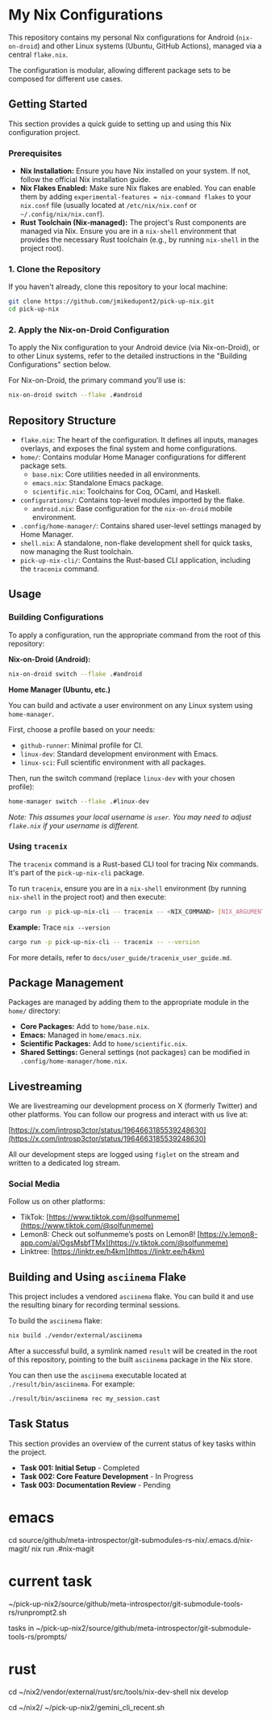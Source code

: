 # My Nix Configurations

This repository contains my personal Nix configurations for Android (`nix-on-droid`) and other Linux systems (Ubuntu, GitHub Actions), managed via a central `flake.nix`.

The configuration is modular, allowing different package sets to be composed for different use cases.

## Getting Started

This section provides a quick guide to setting up and using this Nix configuration project.

### Prerequisites

*   **Nix Installation:** Ensure you have Nix installed on your system. If not, follow the official Nix installation guide.
*   **Nix Flakes Enabled:** Make sure Nix flakes are enabled. You can enable them by adding `experimental-features = nix-command flakes` to your `nix.conf` file (usually located at `/etc/nix/nix.conf` or `~/.config/nix/nix.conf`).
*   **Rust Toolchain (Nix-managed):** The project's Rust components are managed via Nix. Ensure you are in a `nix-shell` environment that provides the necessary Rust toolchain (e.g., by running `nix-shell` in the project root).

### 1. Clone the Repository

If you haven't already, clone this repository to your local machine:

```bash
git clone https://github.com/jmikedupont2/pick-up-nix.git
cd pick-up-nix
```

### 2. Apply the Nix-on-Droid Configuration

To apply the Nix configuration to your Android device (via Nix-on-Droid), or to other Linux systems, refer to the detailed instructions in the "Building Configurations" section below.

For Nix-on-Droid, the primary command you'll use is:

```bash
nix-on-droid switch --flake .#android
```

## Repository Structure

-   `flake.nix`: The heart of the configuration. It defines all inputs, manages overlays, and exposes the final system and home configurations.
-   `home/`: Contains modular Home Manager configurations for different package sets.
    -   `base.nix`: Core utilities needed in all environments.
    -   `emacs.nix`: Standalone Emacs package.
    -   `scientific.nix`: Toolchains for Coq, OCaml, and Haskell.
-   `configurations/`: Contains top-level modules imported by the flake.
    -   `android.nix`: Base configuration for the `nix-on-droid` mobile environment.
-   `.config/home-manager/`: Contains shared user-level settings managed by Home Manager.
-   `shell.nix`: A standalone, non-flake development shell for quick tasks, now managing the Rust toolchain.
-   `pick-up-nix-cli/`: Contains the Rust-based CLI application, including the `tracenix` command.

## Usage

### Building Configurations

To apply a configuration, run the appropriate command from the root of this repository:

**Nix-on-Droid (Android):**

```bash
nix-on-droid switch --flake .#android
```

**Home Manager (Ubuntu, etc.)**

You can build and activate a user environment on any Linux system using `home-manager`.

First, choose a profile based on your needs:
-   `github-runner`: Minimal profile for CI.
-   `linux-dev`: Standard development environment with Emacs.
-   `linux-sci`: Full scientific environment with all packages.

Then, run the switch command (replace `linux-dev` with your chosen profile):

```bash
home-manager switch --flake .#linux-dev
```
*Note: This assumes your local username is `user`. You may need to adjust `flake.nix` if your username is different.*

### Using `tracenix`

The `tracenix` command is a Rust-based CLI tool for tracing Nix commands. It's part of the `pick-up-nix-cli` package.

To run `tracenix`, ensure you are in a `nix-shell` environment (by running `nix-shell` in the project root) and then execute:

```bash
cargo run -p pick-up-nix-cli -- tracenix -- <NIX_COMMAND> [NIX_ARGUMENTS...]
```

**Example:** Trace `nix --version`

```bash
cargo run -p pick-up-nix-cli -- tracenix -- --version
```

For more details, refer to `docs/user_guide/tracenix_user_guide.md`.

## Package Management

Packages are managed by adding them to the appropriate module in the `home/` directory:

-   **Core Packages:** Add to `home/base.nix`.
-   **Emacs:** Managed in `home/emacs.nix`.
-   **Scientific Packages:** Add to `home/scientific.nix`.
-   **Shared Settings:** General settings (not packages) can be modified in `.config/home-manager/home.nix`.

## Livestreaming

We are livestreaming our development process on X (formerly Twitter) and other platforms. You can follow our progress and interact with us live at:

[https://x.com/introsp3ctor/status/1964663185539248630](https://x.com/introsp3ctor/status/1964663185539248630)

All our development steps are logged using `figlet` on the stream and written to a dedicated log stream.

### Social Media

Follow us on other platforms:

*   TikTok: [https://www.tiktok.com/@solfunmeme](https://www.tiktok.com/@solfunmeme)
*   Lemon8: Check out solfunmeme’s posts on Lemon8! [https://v.lemon8-app.com/al/OgsMsbfTMx](https://v.tiktok.com/@solfunmeme)
*   Linktree: [https://linktr.ee/h4km](https://linktr.ee/h4km)

## Building and Using `asciinema` Flake

This project includes a vendored `asciinema` flake. You can build it and use the resulting binary for recording terminal sessions.

To build the `asciinema` flake:

```bash
nix build ./vendor/external/asciinema
```

After a successful build, a symlink named `result` will be created in the root of this repository, pointing to the built `asciinema` package in the Nix store.

You can then use the `asciinema` executable located at `./result/bin/asciinema`. For example:

```bash
./result/bin/asciinema rec my_session.cast
```


## Task Status

This section provides an overview of the current status of key tasks within the project.

*   **Task 001: Initial Setup** - Completed
*   **Task 002: Core Feature Development** - In Progress
*   **Task 003: Documentation Review** - Pending

# emacs

cd source/github/meta-introspector/git-submodules-rs-nix/.emacs.d/nix-magit/
nix run .#nix-magit

# current task

~/pick-up-nix2/source/github/meta-introspector/git-submodule-tools-rs/runprompt2.sh

tasks in 
~/pick-up-nix2/source/github/meta-introspector/git-submodule-tools-rs/prompts/


# rust 
cd ~/nix2/vendor/external/rust/src/tools/nix-dev-shell
nix develop

cd ~/nix2/
~/pick-up-nix2/gemini_cli_recent.sh